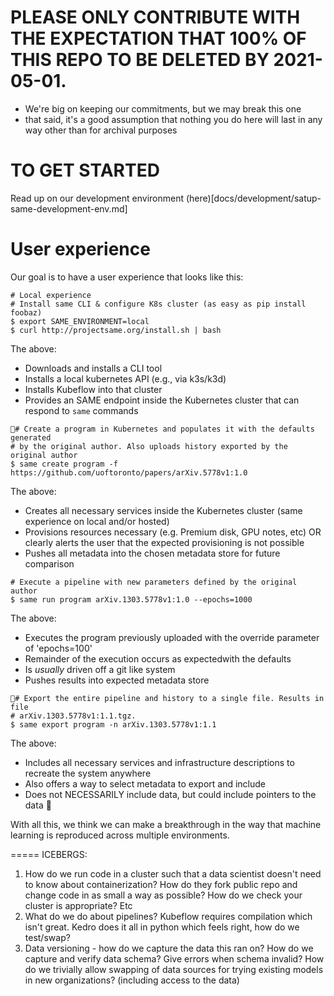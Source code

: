 # PLEASE ONLY CONTRIBUTE WITH THE EXPECTATION THAT 100% OF THIS REPO TO BE DELETED BY 2021-05-01.
- We're big on keeping our commitments, but we may break this one
- that said, it's a good assumption that nothing you do here will last in any way other than for archival purposes

# TO GET STARTED
Read up on our development environment (here)[docs/development/satup-same-development-env.md] 

# User experience
Our goal is to have a user experience that looks like this:
```
# Local experience
# Install same CLI & configure K8s cluster (as easy as pip install foobaz)
$ export SAME_ENVIRONMENT=local
$ curl http://projectsame.org/install.sh | bash
```
The above:
- Downloads and installs a CLI tool
- Installs a local kubernetes API (e.g., via k3s/k3d)
- Installs Kubeflow into that cluster
- Provides an SAME endpoint inside the Kubernetes cluster that can respond to `same` commands

```
# Create a program in Kubernetes and populates it with the defaults generated
# by the original author. Also uploads history exported by the original author
$ same create program -f https://github.com/uoftoronto/papers/arXiv.5778v1:1.0
```
The above:
- Creates all necessary services inside the Kubernetes cluster (same experience on local and/or hosted)
- Provisions resources necessary (e.g. Premium disk, GPU notes, etc) OR clearly alerts the user that the expected provisioning is not possible
- Pushes all metadata into the chosen metadata store for future comparison 

```
# Execute a pipeline with new parameters defined by the original author
$ same run program arXiv.1303.5778v1:1.0 --epochs=1000
```
The above: 
- Executes the program previously uploaded with the override parameter of 'epochs=100'
- Remainder of the execution occurs as expectedwith the defaults
- Is _usually_ driven off a git like system
- Pushes results into expected metadata store

```
# Export the entire pipeline and history to a single file. Results in file 
# arXiv.1303.5778v1:1.1.tgz.
$ same export program -n arXiv.1303.5778v1:1.1
```
The above:
- Includes all necessary services and infrastructure descriptions to recreate the system anywhere
- Also offers a way to select metadata to export and include
- Does not NECESSARILY include data, but could include pointers to the data


With all this, we think we can make a breakthrough in the way that machine learning is reproduced across multiple environments.


=====
ICEBERGS:
1. How do we run code in a cluster such that a data scientist doesn't need to know about containerization? How do they fork public repo and change code in as small a way as possible? How do we check your cluster is appropriate? Etc
2. What do we do about pipelines? Kubeflow requires compilation which isn't great. Kedro does it all in python which feels right, how do we test/swap?
3. Data versioning - how do we capture the data this ran on? How do we capture and verify data schema? Give errors when schema invalid? How do we trivially allow swapping of data sources for trying existing models in new organizations? (including access to the data)